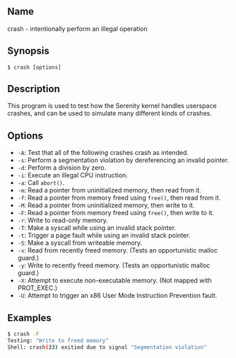 ## Name

crash - intentionally perform an illegal operation

## Synopsis

```**sh
$ crash [options]
```

## Description

This program is used to test how the Serenity kernel handles
userspace crashes, and can be used to simulate many different
kinds of crashes.

## Options

* `-A`: Test that all of the following crashes crash as intended.
* `-s`: Perform a segmentation violation by dereferencing an invalid pointer.
* `-d`: Perform a division by zero.
* `-i`: Execute an illegal CPU instruction.
* `-a`: Call `abort()`.
* `-m`: Read a pointer from uninitialized memory, then read from it.
* `-f`: Read a pointer from memory freed using `free()`, then read from it.
* `-M`: Read a pointer from uninitialized memory, then write to it.
* `-F`: Read a pointer from memory freed using `free()`, then write to it.
* `-r`: Write to read-only memory.
* `-T`: Make a syscall while using an invalid stack pointer.
* `-t`: Trigger a page fault while using an invalid stack pointer.
* `-S`: Make a syscall from writeable memory.
* `-x`: Read from recently freed memory. (Tests an opportunistic malloc guard.)
* `-y`: Write to recently freed memory. (Tests an opportunistic malloc guard.)
* `-X`: Attempt to execute non-executable memory. (Not mapped with PROT\_EXEC.)
* `-U`: Attempt to trigger an x86 User Mode Instruction Prevention fault.

## Examples

```sh
$ crash -F
Testing: "Write to freed memory"
Shell: crash(33) exitied due to signal "Segmentation violation"
```
